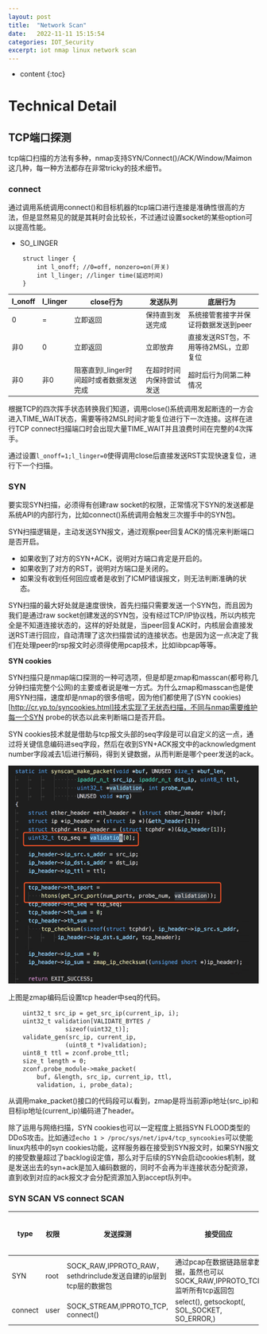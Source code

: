 ```yaml
---
layout: post
title:  "Network Scan"
date:   2022-11-11 15:15:54
categories: IOT_Security
excerpt: iot nmap linux network scan
---
```


* content
{:toc}


# Technical Detail

## TCP端口探测

tcp端口扫描的方法有多种，nmap支持SYN/Connect()/ACK/Window/Maimon这几种，每一种方法都存在非常tricky的技术细节。

### connect

通过调用系统调用connect()和目标机器的tcp端口进行连接是准确性很高的方法，但是显然易见的就是其耗时会比较长，不过通过设置socket的某些option可以提高性能。

* SO_LINGER

```
    struct linger {
        int l_onoff; //0=off, nonzero=on(开关)
        int l_linger; //linger time(延迟时间)
    }
```

l_onoff |l_linger   |close行为  |发送队列   |底层行为
--- |---    |---    |---    |---
0   |=  |立即返回   |保持直到发送完成   |系统接管套接字并保证将数据发送到peer
非0  |0 |立即返回   |立即放弃   |直接发送RST包，不用等待2MSL，立即复位
非0 |非0    |阻塞直到l_linger时间超时或者数据发送完成   |在超时时间内保持尝试发送   |超时后行为同第二种情况


根据TCP的四次挥手状态转换我们知道，调用close()系统调用发起断连的一方会进入TIME_WAIT状态，需要等待2MSL时间才能复位进行下一次连接。这样在进行TCP connect扫描端口时会出现大量TIME_WAIT并且浪费时间在完整的4次挥手。

通过设置`l_onoff=1;l_linger=0`使得调用close后直接发送RST实现快速复位，进行下一个扫描。


### SYN

要实现SYN扫描，必须得有创建raw socket的权限，正常情况下SYN的发送都是系统API的内部行为，比如connect()系统调用会触发三次握手中的SYN包。

SYN扫描逻辑是，主动发送SYN报文，通过观察peer回复ACK的情况来判断端口是否开启。

* 如果收到了对方的SYN+ACK，说明对方端口肯定是开启的。
* 如果收到了对方的RST，说明对方端口是关闭的。
* 如果没有收到任何回应或者是收到了ICMP错误报文，则无法判断准确的状态。

SYN扫描的最大好处就是速度很快，首先扫描只需要发送一个SYN包，而且因为我们是通过raw socket创建发送的SYN包，没有经过TCP/IP协议栈，所以内核完全是不知道连接状态的，这样的好处就是，当peer回复ACK时，内核层会直接发送RST进行回应，自动清理了这次扫描尝试的连接状态。也是因为这一点决定了我们在处理peer的rsp报文时必须得使用pcap技术，比如libpcap等等。

**SYN cookies**

SYN扫描只是nmap端口探测的一种可选项，但是却是zmap和masscan(都号称几分钟扫描完整个公网)的主要或者说是唯一方式。为什么zmap和masscan也是使用SYN扫描，速度却是nmap的很多倍呢，因为他们都使用了(SYN cookies)[http://cr.yp.to/syncookies.html]技术实现了无状态扫描，不同与nmap需要维护每一个SYN probe的状态以此来判断端口是否开启。

SYN cookies技术就是借助与tcp报文头部的seq字段是可以自定义的这一点，通过将关键信息编码进seq字段，然后在收到SYN+ACK报文中的acknowledgment number字段减去1后进行解码，得到关键数据，从而判断是哪个peer发送的ack。

![network_scan_0.png](https://raw.githubusercontent.com/saiyn/homepage/gh-pages/images/network_scan_0.png)

上图是zmap编码后设置tcp header中seq的代码。


```
    uint32_t src_ip = get_src_ip(current_ip, i);
    uint32_t validation[VALIDATE_BYTES /
                sizeof(uint32_t)];
    validate_gen(src_ip, current_ip,
                (uint8_t *)validation);
    uint8_t ttl = zconf.probe_ttl;
    size_t length = 0;
    zconf.probe_module->make_packet(
        buf, &length, src_ip, current_ip, ttl,
        validation, i, probe_data);
```                    

从调用make_packet()接口的代码段可以看到，zmap是将当前源ip地址(src_ip)和目标ip地址(current_ip)编码进了header。



除了运用与网络扫描，SYN cookies也可以一定程度上抵挡SYN FLOOD类型的DDoS攻击。比如通过`echo 1 > /proc/sys/net/ipv4/tcp_syncookies`可以使能linux内核中的syn cookies功能，这样服务器在接受到SYN报文时，如果SYN报文的接受数量超过了backlog设定值，那么对于后续的SYN会启动cookies机制，就是发送出去的syn+ack是加入编码数据的，同时不会再为半连接状态分配资源，直到收到对应的ack报文才会分配资源加入到accept队列中。



### SYN SCAN VS connect SCAN

type    |权限   |发送探测   |接受回应   |实现难易   |准确性
--- |---    |---    |---    |---    |---
SYN |root   |SOCK_RAW,IPPROTO_RAW，sethdrinclude发送自建的ip层到tcp层的数据包   |通过pcap在数据链路层拿数据，虽然也可以SOCK_RAW,IPPROTO_TCP监听所有tcp返回包    |困难   |一般
connect |user   |SOCK_STREAM,IPPROTO_TCP, connect() |select(), getsockopt(, SOL_SOCKET, SO_ERROR,)  |简单   |较高




